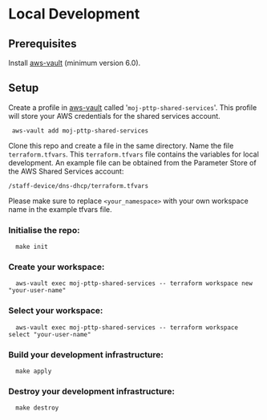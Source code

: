 # Local Development
## Prerequisites
Install [aws-vault](https://github.com/99designs/aws-vault#installing) (minimum version 6.0).

## Setup
Create a profile in [aws-vault](https://github.com/99designs/aws-vault#quick-start) called '`moj-pttp-shared-services`'. This profile will store your AWS credentials for the shared services account.

```shell
 aws-vault add moj-pttp-shared-services
```

Clone this repo and create a file in the same directory. Name the file `terraform.tfvars`. This `terraform.tfvars` file contains the variables for local development. An example file can be obtained from the Parameter Store of the AWS Shared Services account:

`/staff-device/dns-dhcp/terraform.tfvars`

Please make sure to replace `<your_namespace>` with your own workspace name in the example tfvars file.

### Initialise the repo:
```shell
  make init
```

### Create your workspace:

```shell
  aws-vault exec moj-pttp-shared-services -- terraform workspace new "your-user-name"
```

### Select your workspace:

```shell
  aws-vault exec moj-pttp-shared-services -- terraform workspace select "your-user-name"
```

### Build your development infrastructure:

```shell
  make apply
```

### Destroy your development infrastructure:

```shell
  make destroy
```